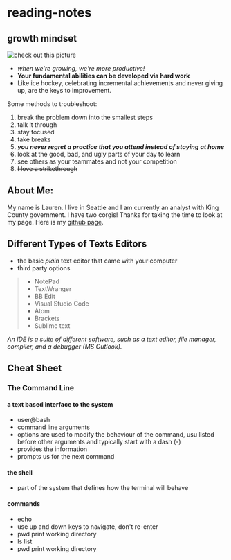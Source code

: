# reading-notes

## growth mindset

![check out this picture](http://1.bp.blogspot.com/-0eyqmM-se1Q/VjKADy4KmRI/AAAAAAAAADQ/fRpPpNQ44UU/s1600/Growth-v-Fixed.jpg)

- *when we're growing, we're more productive!*
- **Your fundamental abilities can be developed via hard work**
- Like ice hockey, celebrating incremental achievements and never giving up, are the keys to improvement. 

Some methods to troubleshoot:
1. break the problem down into the smallest steps
1. talk it through
1. stay focused
1. take breaks
1. ***you never regret a practice that you attend instead of staying at home***
1. look at the good, bad, and ugly parts of your day to learn
1. see others as your teammates and not your competition
1. ~~I love a strikethrough~~


<!--i can hide things using html?-->

## About Me: 

My name is Lauren. I live in Seattle and I am currently an analyst with King County government. I have two corgis! Thanks for taking the time to look at my page.  Here is my [github page](https://github.com/elleem).

## Different Types of Texts Editors
* the basic *plain* text editor that came with your computer
* third party options
> * NotePad
> * TextWranger
> * BB Edit
> * Visual Studio Code
> * Atom
> * Brackets
> * Sublime text

*An IDE is a suite of different software, such as a text editor, file manager, compiler, and a debugger (MS Outlook).*

## Cheat Sheet ##

### The Command Line ###

#### a text based interface to the system ####
- user@bash
- command line arguments
- options are used to modify the behaviour of the command, usu listed before other arguments and typically start with a dash (-)
- provides the information
- prompts us for the next command

#### the shell ####
- part of the system that defines how the terminal will behave

#### commands ####
- echo
- use up and down keys to navigate, don't re-enter
- pwd print working directory
- ls list
- pwd print working directory
